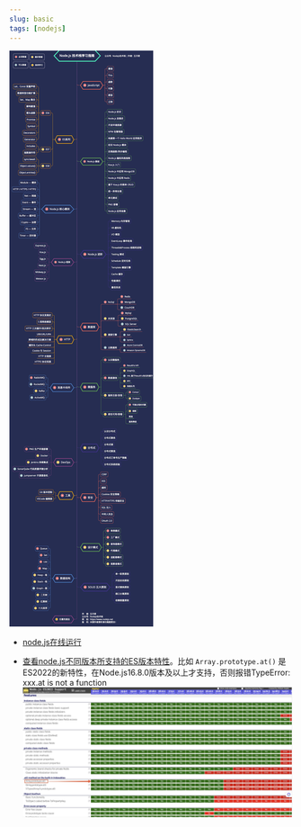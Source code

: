 ```yaml
---
slug: basic
tags: [nodejs]
---
```


![学习指南](img/nodejs-roadmap.png)

- [node.js在线运行](https://toolin.cn/run-nodejs)

- [查看node.js不同版本所支持的ES版本特性](https://node.green/)。比如 `Array.prototype.at()` 是 ES2022的新特性，在Node.js16.8.0版本及以上才支持，否则报错TypeError: xxx.at is not a function
  ![node.green](img/nodejs_es.jpeg)